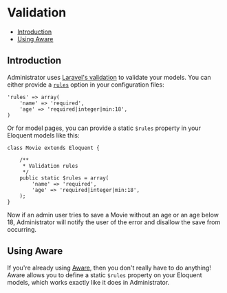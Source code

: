 # Validation

- [Introduction](#introduction)
- [Using Aware](#using-aware)

<a name="introduction"></a>
## Introduction

Administrator uses [Laravel's validation](http://laravel.com/docs/validation) to validate your models. You can either provide a [`rules`](/docs/model-configuration#validation-rules) option in your configuration files:

	'rules' => array(
		'name' => 'required',
		'age' => 'required|integer|min:18',
	)

 Or for model pages, you can provide a static `$rules` property in your Eloquent models like this:

	class Movie extends Eloquent {

		/**
		 * Validation rules
		 */
		public static $rules = array(
			'name' => 'required',
			'age' => 'required|integer|min:18',
		);
	}

Now if an admin user tries to save a Movie without an age or an age below 18, Administrator will notify the user of the error and disallow the save from occurring.

<a name="using-aware"></a>
## Using Aware

If you're already using [Aware](https://github.com/awareness/aware), then you don't really have to do anything! Aware allows you to define a static `$rules` property on your Eloquent models, which works exactly like it does in Administrator.